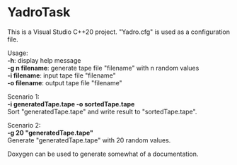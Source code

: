 # YadroTask
This is a Visual Studio C++20 project. "Yadro.cfg" is used as a configuration file.

Usage: <br>
**-h**: display help message <br>
**-g n filename**: generate tape file "filename" with n random values <br>
**-i filename**: input tape file "filename" <br>
**-o filename**: output tape file "filename" <br>

Scenario 1: <br>
**-i generatedTape.tape -o sortedTape.tape**<br>
Sort "generatedTape.tape" and write result to "sortedTape.tape".

Scenario 2: <br>
**-g 20 "generatedTape.tape"**<br>
Generate "generatedTape.tape" with 20 random values.

Doxygen can be used to generate somewhat of a documentation.

